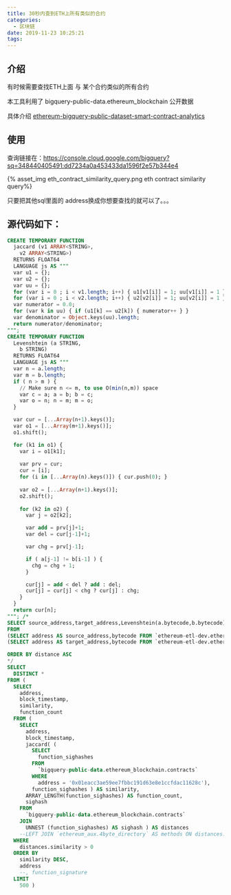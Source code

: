 ```yaml
---
title: 30秒内查到ETH上所有类似的合约
categories:
  - 区块链
date: 2019-11-23 10:25:21
tags:
---
```



## 介绍

有时候需要查找ETH上面 与 某个合约类似的所有合约

本工具利用了 bigquery-public-data.ethereum_blockchain 公开数据

具体介绍 [ethereum-bigquery-public-dataset-smart-contract-analytics](https://cloud.google.com/blog/products/data-analytics/ethereum-bigquery-public-dataset-smart-contract-analytics)


## 使用

查询链接在：https://console.cloud.google.com/bigquery?sq=348440405491:dd7234a0a453433da1596f2e57b344e4

{% asset_img eth_contract_similarity_query.png  eth contract similarity query%}

只要把其他sql里面的 address换成你想要查找的就可以了。。。


## 源代码如下：

```sql
CREATE TEMPORARY FUNCTION
  jaccard (v1 ARRAY<STRING>,
    v2 ARRAY<STRING>)
  RETURNS FLOAT64
  LANGUAGE js AS """
  var u1 = {};
  var u2 = {};
  var uu = {};
  for (var i = 0 ; i < v1.length; i++) { u1[v1[i]] = 1; uu[v1[i]] = 1 }
  for (var i = 0 ; i < v2.length; i++) { u2[v2[i]] = 1; uu[v2[i]] = 1 }
  var numerator = 0.0;
  for (var k in uu) { if (u1[k] == u2[k]) { numerator++ } }
  var denominator = Object.keys(uu).length;
  return numerator/denominator;
""";
CREATE TEMPORARY FUNCTION
  Levenshtein (a STRING,
    b STRING)
  RETURNS FLOAT64
  LANGUAGE js AS """
  var n = a.length;
  var m = b.length;
  if ( n > m ) {
    // Make sure n <= m, to use O(min(n,m)) space
    var c = a; a = b; b = c;
    var o = n; n = m; m = o;
  }

  var cur = [...Array(n+1).keys()];
  var o1 = [...Array(m+1).keys()];
  o1.shift();

  for (k1 in o1) {
    var i = o1[k1];
    
    var prv = cur;
    cur = [i];
    for (i in [...Array(n).keys()]) { cur.push(0); }
    
    var o2 = [...Array(n+1).keys()];
    o2.shift();
    
    for (k2 in o2) {
      var j = o2[k2];

      var add = prv[j]+1;
      var del = cur[j-1]+1;

      var chg = prv[j-1];

      if ( a[j-1] != b[i-1] ) {
        chg = chg + 1;
      }

      cur[j] = add < del ? add : del;
      cur[j] = cur[j] < chg ? cur[j] : chg;
    }
  }
  return cur[n];
"""; /*
SELECT source_address,target_address,Levenshtein(a.bytecode,b.bytecode) AS distance
FROM
(SELECT address AS source_address,bytecode FROM `ethereum-etl-dev.ethereum_blockchain.contracts` WHERE address = '0xf97e0a5b616dffc913e72455fde9ea8bbe946a2b') AS a,
(SELECT address AS target_address,bytecode FROM `ethereum-etl-dev.ethereum_blockchain.contracts`) AS b

ORDER BY distance ASC
*/
SELECT
  DISTINCT *
FROM (
  SELECT
    address,
    block_timestamp,
    similarity,
    function_count
  FROM (
    SELECT
      address,
      block_timestamp,
      jaccard( (
        SELECT
          function_sighashes
        FROM
          `bigquery-public-data.ethereum_blockchain.contracts`
        WHERE
          address = '0x01eacc3ae59ee7fbbc191d63e8e1ccfdac11628c'),
        function_sighashes ) AS similarity,
      ARRAY_LENGTH(function_sighashes) AS function_count,
      sighash
    FROM
      `bigquery-public-data.ethereum_blockchain.contracts`
    JOIN
      UNNEST (function_sighashes) AS sighash ) AS distances
    --LEFT JOIN `ethereum_aux.4byte_directory` AS methods ON distances.sighash = methods.function_4byte
  WHERE
    distances.similarity > 0
  ORDER BY
    similarity DESC,
    address
    --, function_signature
  LIMIT
    500 )
```